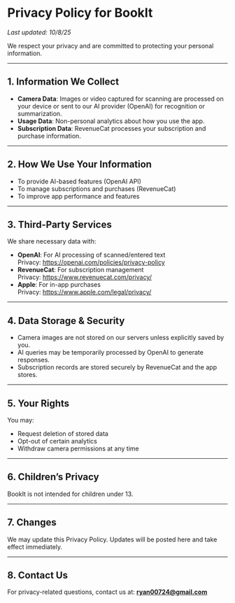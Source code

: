# Privacy Policy for BookIt

_Last updated: 10/8/25_

We respect your privacy and are committed to protecting your personal information.

---

## 1. Information We Collect
- **Camera Data**: Images or video captured for scanning are processed on your device or sent to our AI provider (OpenAI) for recognition or summarization.
- **Usage Data**: Non-personal analytics about how you use the app.
- **Subscription Data**: RevenueCat processes your subscription and purchase information.

---

## 2. How We Use Your Information
- To provide AI-based features (OpenAI API)
- To manage subscriptions and purchases (RevenueCat)
- To improve app performance and features

---

## 3. Third-Party Services
We share necessary data with:
- **OpenAI**: For AI processing of scanned/entered text  
  Privacy: https://openai.com/policies/privacy-policy
- **RevenueCat**: For subscription management  
  Privacy: https://www.revenuecat.com/privacy/
- **Apple**: For in-app purchases  
  Privacy: https://www.apple.com/legal/privacy/

---

## 4. Data Storage & Security
- Camera images are not stored on our servers unless explicitly saved by you.
- AI queries may be temporarily processed by OpenAI to generate responses.
- Subscription records are stored securely by RevenueCat and the app stores.

---

## 5. Your Rights
You may:
- Request deletion of stored data
- Opt-out of certain analytics
- Withdraw camera permissions at any time

---

## 6. Children’s Privacy
BookIt is not intended for children under 13.

---

## 7. Changes
We may update this Privacy Policy. Updates will be posted here and take effect immediately.

---

## 8. Contact Us
For privacy-related questions, contact us at: **ryan00724@gmail.com**
